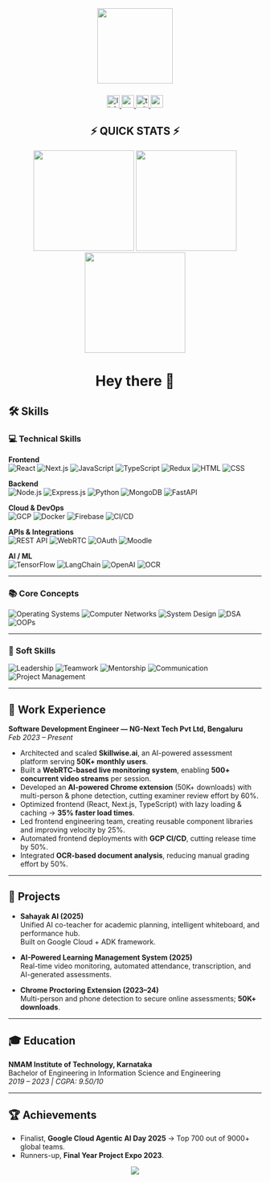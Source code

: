 <div align="center">
  <img height="150" src="https://media.giphy.com/media/M9gbBd9nbDrOTu1Mqx/giphy.gif"  />
</div>

###

<div align="center">
  <a href="https://www.linkedin.com/in/anusha-upadya" target="_blank">
    <img src="https://img.shields.io/static/v1?message=LinkedIn&logo=linkedin&label=&color=0077B5&logoColor=white&labelColor=&style=for-the-badge" height="25" alt="linkedin logo"  />
  </a>
  <a href="https://medium.com/@anushaupadya2001" target="_blank">
    <img src="https://img.shields.io/static/v1?message=Medium&logo=medium&label=&color=12100E&logoColor=white&labelColor=&style=for-the-badge" height="25" alt="medium logo"  />
  </a>
  <a href="https://x.com/anusha_upadya" target="_blank">
    <img src="https://img.shields.io/static/v1?message=Twitter&logo=twitter&label=&color=1DA1F2&logoColor=white&labelColor=&style=for-the-badge" height="25" alt="twitter logo"  />
  </a>
  <a href="https://portfolio-seven-zeta-14.vercel.app/" target="_blank">
    <img src="https://img.shields.io/static/v1?message=Portfolio&logo=vercel&label=&color=000000&logoColor=white&labelColor=&style=for-the-badge" height="25" alt="portfolio logo"  />
  </a>
</div>

<div align="center">

## ⚡ **QUICK STATS** ⚡

<img height="200" src="https://github-readme-stats.vercel.app/api?username=anushaupadya7&show_icons=true&theme=radical&hide_border=true&bg_color=0D1117&title_color=00D9FF&icon_color=00D9FF&text_color=FFFFFF" />

<img height="200" src="https://github-readme-stats.vercel.app/api/top-langs/?username=anushaupadya7&layout=compact&theme=radical&hide=cpp&hide_border=true&bg_color=0D1117&title_color=00D9FF&text_color=FFFFFF" />

<img height="200" src="https://github-readme-streak-stats.herokuapp.com/?user=anushaupadya7&theme=radical&hide_border=true&background=0D1117&stroke=00D9FF&ring=00D9FF&fire=FF6B6B&currStreakLabel=00D9FF" />

</div>

<h1 align="center">Hey there 👋</h1>

## 🛠 Skills

### 💻 Technical Skills

**Frontend**  
![React](https://img.shields.io/badge/React-61DAFB?style=for-the-badge&logo=react&logoColor=black)
![Next.js](https://img.shields.io/badge/Next.js-000000?style=for-the-badge&logo=next.js&logoColor=white)
![JavaScript](https://img.shields.io/badge/JavaScript-F7DF1E?style=for-the-badge&logo=javascript&logoColor=black)
![TypeScript](https://img.shields.io/badge/TypeScript-3178C6?style=for-the-badge&logo=typescript&logoColor=white)
![Redux](https://img.shields.io/badge/Redux-764ABC?style=for-the-badge&logo=redux&logoColor=white)
![HTML](https://img.shields.io/badge/HTML-E34F26?style=for-the-badge&logo=html5&logoColor=white)
![CSS](https://img.shields.io/badge/CSS-1572B6?style=for-the-badge&logo=css3&logoColor=white)

**Backend**  
![Node.js](https://img.shields.io/badge/Node.js-339933?style=for-the-badge&logo=node.js&logoColor=white)
![Express.js](https://img.shields.io/badge/Express.js-000000?style=for-the-badge&logo=express&logoColor=white)
![Python](https://img.shields.io/badge/Python-3776AB?style=for-the-badge&logo=python&logoColor=white)
![MongoDB](https://img.shields.io/badge/MongoDB-47A248?style=for-the-badge&logo=mongodb&logoColor=white)
![FastAPI](https://img.shields.io/badge/FastAPI-009688?style=for-the-badge&logo=fastapi&logoColor=white)

**Cloud & DevOps**  
![GCP](https://img.shields.io/badge/Google_Cloud-4285F4?style=for-the-badge&logo=google-cloud&logoColor=white)
![Docker](https://img.shields.io/badge/Docker-2496ED?style=for-the-badge&logo=docker&logoColor=white)
![Firebase](https://img.shields.io/badge/Firebase-FFCA28?style=for-the-badge&logo=firebase&logoColor=black)
![CI/CD](https://img.shields.io/badge/CI/CD-007ACC?style=for-the-badge&logo=azuredevops&logoColor=white)

**APIs & Integrations**  
![REST API](https://img.shields.io/badge/REST_API-FF6C37?style=for-the-badge)
![WebRTC](https://img.shields.io/badge/WebRTC-3F51B5?style=for-the-badge)
![OAuth](https://img.shields.io/badge/OAuth-000000?style=for-the-badge&logo=oauth&logoColor=white)
![Moodle](https://img.shields.io/badge/Moodle-FC6D26?style=for-the-badge&logo=moodle&logoColor=white)

**AI / ML**  
![TensorFlow](https://img.shields.io/badge/TensorFlow-FF6F00?style=for-the-badge&logo=tensorflow&logoColor=white)
![LangChain](https://img.shields.io/badge/LangChain-000000?style=for-the-badge)
![OpenAI](https://img.shields.io/badge/OpenAI-412991?style=for-the-badge&logo=openai&logoColor=white)
![OCR](https://img.shields.io/badge/OCR-0D1117?style=for-the-badge)

---

### 📚 Core Concepts
![Operating Systems](https://img.shields.io/badge/OS-6D6D6D?style=for-the-badge)
![Computer Networks](https://img.shields.io/badge/Networks-1E90FF?style=for-the-badge)
![System Design](https://img.shields.io/badge/System_Design-FF6347?style=for-the-badge)
![DSA](https://img.shields.io/badge/DSA-228B22?style=for-the-badge)
![OOPs](https://img.shields.io/badge/OOPs-8A2BE2?style=for-the-badge)

---

### 🤝 Soft Skills
![Leadership](https://img.shields.io/badge/Leadership-FF4500?style=for-the-badge)
![Teamwork](https://img.shields.io/badge/Teamwork-00CED1?style=for-the-badge)
![Mentorship](https://img.shields.io/badge/Mentorship-FF69B4?style=for-the-badge)
![Communication](https://img.shields.io/badge/Communication-20B2AA?style=for-the-badge)
![Project Management](https://img.shields.io/badge/Project_Management-DAA520?style=for-the-badge)


---

## 💼 Work Experience

**Software Development Engineer — NG-Next Tech Pvt Ltd, Bengaluru**  
*Feb 2023 – Present*  
- Architected and scaled **Skillwise.ai**, an AI-powered assessment platform serving **50K+ monthly users**.  
- Built a **WebRTC-based live monitoring system**, enabling **500+ concurrent video streams** per session.  
- Developed an **AI-powered Chrome extension** (50K+ downloads) with multi-person & phone detection, cutting examiner review effort by 60%.  
- Optimized frontend (React, Next.js, TypeScript) with lazy loading & caching → **35% faster load times**.  
- Led frontend engineering team, creating reusable component libraries and improving velocity by 25%.  
- Automated frontend deployments with **GCP CI/CD**, cutting release time by 50%.  
- Integrated **OCR-based document analysis**, reducing manual grading effort by 50%.  

---

## 🚀 Projects

- **Sahayak AI (2025)**  
  Unified AI co-teacher for academic planning, intelligent whiteboard, and performance hub.  
  Built on Google Cloud + ADK framework.  

- **AI-Powered Learning Management System (2025)**  
  Real-time video monitoring, automated attendance, transcription, and AI-generated assessments.  

- **Chrome Proctoring Extension (2023–24)**  
  Multi-person and phone detection to secure online assessments; **50K+ downloads**.  

---

## 🎓 Education

**NMAM Institute of Technology, Karnataka**  
Bachelor of Engineering in Information Science and Engineering  
*2019 – 2023 | CGPA: 9.50/10*  

---

## 🏆 Achievements

- Finalist, **Google Cloud Agentic AI Day 2025** → Top 700 out of 9000+ global teams.  
- Runners-up, **Final Year Project Expo 2023**.  

<div align="center">
  <img src="https://capsule-render.vercel.app/api?type=waving&color=gradient&customColorList=ff6b6b,ff9f43,1dd1a1&height=150&section=footer&text=Thanks%20for%20Visiting!&fontSize=42&fontColor=ffffff&animation=twinkling&fontAlignY=75"/>
</div>

